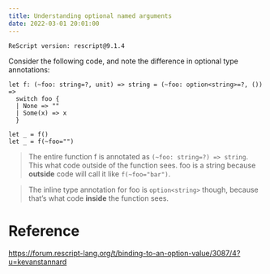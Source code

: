 ```yaml
---
title: Understanding optional named arguments
date: 2022-03-01 20:01:00
---
```


```
ReScript version: rescript@9.1.4
```

Consider the following code, and note the difference in optional type annotations:

```res
let f: (~foo: string=?, unit) => string = (~foo: option<string>=?, ()) =>
  switch foo {
  | None => ""
  | Some(x) => x
  }

let _ = f()
let _ = f(~foo="")
```

> The entire function f is annotated as `(~foo: string=?) => string`. This what code outside of the function sees. foo is a string because **outside** code will call it like `f(~foo="bar")`.

> The inline type annotation for foo is `option<string>` though, because that’s what code **inside** the function sees.

# Reference

https://forum.rescript-lang.org/t/binding-to-an-option-value/3087/4?u=kevanstannard
